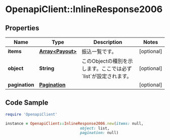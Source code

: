# OpenapiClient::InlineResponse2006

## Properties

Name | Type | Description | Notes
------------ | ------------- | ------------- | -------------
**items** | [**Array&lt;Payout&gt;**](Payout.md) | 振込一覧です。 | [optional] 
**object** | **String** | このObjectの種別を示します。ここでは必ず &#x60;list&#x60;が設定されます。 | [optional] 
**pagination** | [**Pagination**](Pagination.md) |  | [optional] 

## Code Sample

```ruby
require 'OpenapiClient'

instance = OpenapiClient::InlineResponse2006.new(items: null,
                                 object: list,
                                 pagination: null)
```


